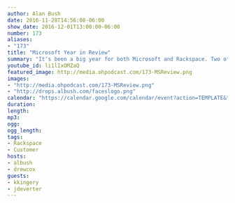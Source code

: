 ```yaml
---
author: Alan Bush
date: 2016-11-28T14:56:08-06:00
show_date: 2016-12-01T13:00:00-06:00
number: 173
aliases:
- "173"
title: "Microsoft Year in Review"
summary: "It's been a big year for both Microsoft and Rackspace. Two of our favorite Microsoft-focused Rackers, Jeff DeVerter and Kent Kingery join us live in the studio to chat about the year that was, and what to expect in 2017."
youtube_id: li1lIxOMZaQ
featured_image: http://media.ohpodcast.com/173-MSReview.png
images:
- "http://media.ohpodcast.com/173-MSReview.png"
- "http://drops.albush.com/faceslogo.png"
calendar: "https://calendar.google.com/calendar/event?action=TEMPLATE&tmeid=MGdlZm50Zjc5OTc4ZmE5YnVlMTJtOGJkdjAgZmxwOXFtZW9mYWYwNTM4anU1Y21sb3Vic29AZw&tmsrc=flp9qmeofaf0538ju5cmloubso%40group.calendar.google.com"
duration:
length:
mp3:
ogg:
ogg_length:
tags:
- Rackspace
- Customer
hosts:
- albush
- drewcox
guests:
- kkingery
- jdeverter
---
```


<!--more-->
